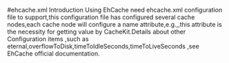 #ehcache.xml Introduction
Using EhCache need ehcache.xml configuration file to support,this configuration file has configured several cache nodes,each cache node will configure a name attribute,e.g.,<cache name=”blog”...>,this attribute is the necessity for getting value by CacheKit.Details about other Configuration items ,such as eternal,overflowToDisk,timeToIdleSeconds,timeToLiveSeconds ,see EhCache official documentation.

